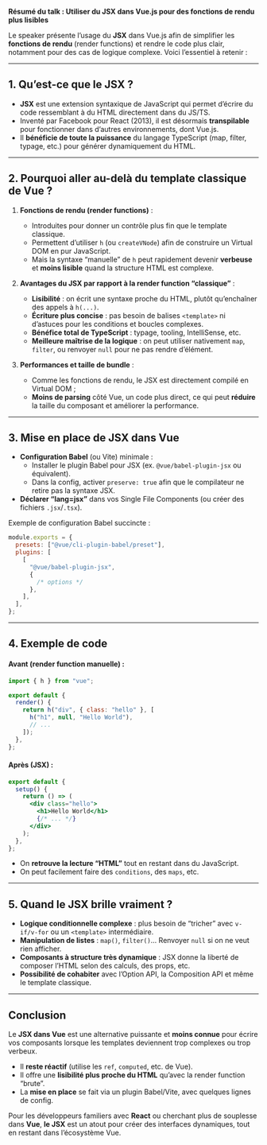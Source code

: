 <YoutubeVideoDetails video-id="NcunWlFPpSc" video-title="De l'usage du JSX en Vue - Yoann Fort - Vue.js Paris #25"
video-description="Vue.js Paris meetup #25 Sponsors: Mastering Pinia & Nx Host: L'Atelier">

**Résumé du talk : Utiliser du JSX dans Vue.js pour des fonctions de rendu plus lisibles**

Le speaker présente l’usage du **JSX** dans Vue.js afin de simplifier les **fonctions de rendu** (render functions) et rendre le code plus clair, notamment pour des cas de logique complexe. Voici l’essentiel à retenir :

---

## 1. Qu’est-ce que le JSX ?

- **JSX** est une extension syntaxique de JavaScript qui permet d’écrire du code ressemblant à du HTML directement dans du JS/TS.
- Inventé par Facebook pour React (2013), il est désormais **transpilable** pour fonctionner dans d’autres environnements, dont Vue.js.
- Il **bénéficie de toute la puissance** du langage TypeScript (map, filter, typage, etc.) pour générer dynamiquement du HTML.

---

## 2. Pourquoi aller au-delà du template classique de Vue ?

1. **Fonctions de rendu (render functions)** :

   - Introduites pour donner un contrôle plus fin que le template classique.
   - Permettent d’utiliser `h` (ou `createVNode`) afin de construire un Virtual DOM en pur JavaScript.
   - Mais la syntaxe “manuelle” de `h` peut rapidement devenir **verbeuse** et **moins lisible** quand la structure HTML est complexe.

2. **Avantages du JSX par rapport à la render function “classique”** :

   - **Lisibilité** : on écrit une syntaxe proche du HTML, plutôt qu’enchaîner des appels à `h(...)`.
   - **Écriture plus concise** : pas besoin de balises `<template>` ni d’astuces pour les conditions et boucles complexes.
   - **Bénéfice total de TypeScript** : typage, tooling, IntelliSense, etc.
   - **Meilleure maîtrise de la logique** : on peut utiliser nativement `map`, `filter`, ou renvoyer `null` pour ne pas rendre d’élément.

3. **Performances et taille de bundle** :
   - Comme les fonctions de rendu, le JSX est directement compilé en Virtual DOM ;
   - **Moins de parsing** côté Vue, un code plus direct, ce qui peut **réduire** la taille du composant et améliorer la performance.

---

## 3. Mise en place de JSX dans Vue

- **Configuration Babel** (ou Vite) minimale :
  - Installer le plugin Babel pour JSX (ex. `@vue/babel-plugin-jsx` ou équivalent).
  - Dans la config, activer `preserve: true` afin que le compilateur ne retire pas la syntaxe JSX.
- **Déclarer “lang=jsx”** dans vos Single File Components (ou créer des fichiers `.jsx`/`.tsx`).

Exemple de configuration Babel succincte :

```js
module.exports = {
  presets: ["@vue/cli-plugin-babel/preset"],
  plugins: [
    [
      "@vue/babel-plugin-jsx",
      {
        /* options */
      },
    ],
  ],
};
```

---

## 4. Exemple de code

#### Avant (render function manuelle) :

```js
import { h } from "vue";

export default {
  render() {
    return h("div", { class: "hello" }, [
      h("h1", null, "Hello World"),
      // ...
    ]);
  },
};
```

#### Après (JSX) :

```jsx
export default {
  setup() {
    return () => (
      <div class="hello">
        <h1>Hello World</h1>
        {/* ... */}
      </div>
    );
  },
};
```

- On **retrouve la lecture “HTML”** tout en restant dans du JavaScript.
- On peut facilement faire des `conditions`, des `maps`, etc.

---

## 5. Quand le JSX brille vraiment ?

- **Logique conditionnelle complexe** : plus besoin de “tricher” avec `v-if/v-for` ou un `<template>` intermédiaire.
- **Manipulation de listes** : `map()`, `filter()`… Renvoyer `null` si on ne veut rien afficher.
- **Composants à structure très dynamique** : JSX donne la liberté de composer l’HTML selon des calculs, des props, etc.
- **Possibilité de cohabiter** avec l’Option API, la Composition API et même le template classique.

---

## Conclusion

Le **JSX dans Vue** est une alternative puissante et **moins connue** pour écrire vos composants lorsque les templates deviennent trop complexes ou trop verbeux.

- Il **reste réactif** (utilise les `ref`, `computed`, etc. de Vue).
- Il offre une **lisibilité plus proche du HTML** qu’avec la render function “brute”.
- La **mise en place** se fait via un plugin Babel/Vite, avec quelques lignes de config.

Pour les développeurs familiers avec **React** ou cherchant plus de souplesse dans **Vue**, **le JSX** est un atout pour créer des interfaces dynamiques, tout en restant dans l’écosystème Vue.
